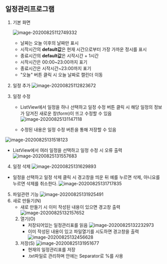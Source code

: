 ## 일정관리프로그램

1. 기본 화면

   ![image-20200825112749332](.\ManualImage\image-20200825112749332.png)

   - 날짜는 오늘 이후의 날짜만 표시
   - 시작시간의 **default값**은 현재 시간으로부터 가장 가까운 정시를 표시
   - 종료시간의 **default값**은 시작시간 + 1시간
   - 시작시간은 00:00~23:00까지 표기
   - 종료시간은 시작시간~23:00까지 표기
   - "오늘" 버튼 클릭 시 오늘 날짜로 캘린더 이동

2. 일정 추가
   ![image-20200825112823672](.\ManualImage\image-20200825112823672.png)

3. 일정 수정

   * ListView에서 일정을 하나 선택하고 일정 수정 버튼 클릭 시 해당 일정의 정보가 담겨진 새로운 창(form)이 뜨고 수정할 수 있음
     ![image-20200825131147118](.\ManualImage\image-20200825131147118.png)

   * 수정된 내용은 일정 수정 버튼을 통해 저장할 수 있음
     

![image-20200825131518123](C:\Users\hancom\Desktop\Git\hancomFamily\C#miniproject\hyeonho\ManualImage\image-20200825131518123.png)
     
* ListView에서 여러 일정을 선택하고 일정 수정 시 오류 출력
     ![image-20200825131557683](.\ManualImage\image-20200825131557683.png)

4. 일정 삭제
   ![image-20200825131629893](.\ManualImage\image-20200825131629893.png)
* 일정을 선택하고 일정 삭제 클릭 시 경고창을 띄운 뒤 예를 누르면 삭제, 아니요를 누르면 삭제를 취소한다.
     ![image-20200825131717835](.\ManualImage\image-20200825131717835.png)
   
5. 파일관련 기능
   ![image-20200825131925491](.\ManualImage\image-20200825131925491.png)
1. 새로 만들기(N)
      * 새로 만들기 시 이미 작성된 내용이 있으면 경고창 출력
        ![image-20200825132157652](.\ManualImage\image-20200825132157652.png)
   2. 열기(O)
      * 저장되어있는 일정관리표를 읽음
        ![image-20200825132232973](.\ManualImage\image-20200825132232973.png)
      * 이미 작성된 내용이 있고 파일열기를 시도하면 경고창을 출력
        ![image-20200825132456628](.\ManualImage\image-20200825132456628.png)
   3. 저장(S)
      ![image-20200825131951677](.\ManualImage\image-20200825131951677.png)
      * 현재의 일정관리표를 저장
      * .txt파일로 관리하며 안에는 Separator로 %를 사용
